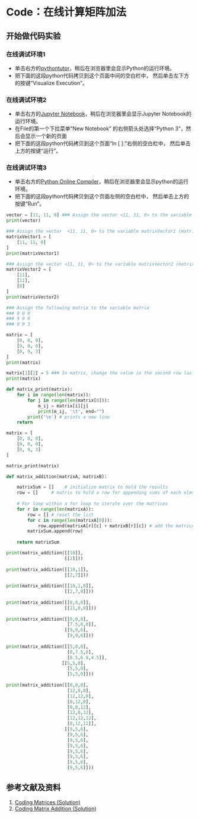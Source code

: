 # Code：在线计算矩阵加法

## 开始做代码实验

### 在线调试环境1

- 单击右方的[pythontutor](https://pythontutor.com/visualize.html#mode=edit)，稍后在浏览器里会显示Python的运行环境。
- 把下面的这段python代码拷贝到这个页面中间的空白栏中， 然后单击左下方的按键“Visualize Execution”。

### 在线调试环境2

- 单击右方的[Jupyter Notebook](https://mybinder.org/v2/gh/ipython/ipython-in-depth/master?filepath=binder/Index.ipynb)，稍后在浏览器里会显示Jupyter Notebook的运行环境。
- 在File的第一个下拉菜单“New Notebook” 的右侧箭头处选择“Python 3”，然后会显示一个新的页面
- 把下面的这段python代码拷贝到这个页面“In [ ]:”右侧的空白栏中， 然后单击上方的按键“运行”。

### 在线调试环境3

- 单击右方的[Python Online Compiler](https://trinket.io/python3/a5bd54189b)，稍后在浏览器里会显示python的运行环境。
- 把下面的这段python代码拷贝到这个页面左侧的空白栏中， 然后单击上方的按键“Run”。

```python
vector = [11, 11, 0] ### Assign the vector <11, 11, 0> to the variable v
print(vector)

### Assign the vector  <11, 11, 0> to the variable matrixVector1 (matrix: a list of lists) 
matrixVector1 = [
    [11, 11, 0]
]
print(matrixVector1)

### Assign the vector <11, 11, 0> to the variable matrixVector2 (matrix: a list of lists)
matrixVector2 = [
    [11],
    [11],
    [0]
]
print(matrixVector2)

### Assign the following matrix to the variable matrix
### 0 0 0 
### 9 0 0
### 0 9 3

matrix = [
    [0, 0, 0],
    [9, 0, 0],
    [0, 9, 3]
]
print(matrix)

matrix[1][2] = 5 ### In matrix, change the value in the second row last column from 0 to 5
print(matrix)

def matrix_print(matrix):
    for i in range(len(matrix)):
        for j in range(len(matrix[0])):
            m_ij = matrix[i][j]
            print(m_ij, '\t', end="")
        print('\n') # prints a new line
    return

matrix = [
    [0, 0, 0],
    [9, 0, 0],
    [0, 9, 3]
]

matrix_print(matrix)
```

```python
def matrix_addition(matrixA, matrixB):

    matrixSum = []    # initialize matrix to hold the results
    row = []     # matrix to hold a row for appending sums of each element
    
    # For loop within a for loop to iterate over the matrices
    for r in range(len(matrixA)):
        row = [] # reset the list
        for c in range(len(matrixA[0])):
            row.append(matrixA[r][c] + matrixB[r][c]) # add the matrices
        matrixSum.append(row)
    
    return matrixSum

print(matrix_addition([[10]],
                      [[2]]))
                                                   
print(matrix_addition([[10,1]],
                      [[2,7]]))
                      
print(matrix_addition([[10,1,0]],
                      [[2,7,0]]))
                      
print(matrix_addition([[0,0,0]],
                      [[11,0,0]]))
                      
print(matrix_addition([[0,0,0],
                       [7.5,0,0]],
                      [[9,9,6],
                       [9,9,6]]))
                       
print(matrix_addition([[5,0,0],
                       [0,7.5,0],
                       [8.5,6.9,4.5]],
                     [[5,5,0],
                       [5,5,0],
                       [5,5,0]]))
                       
print(matrix_addition([[0,0,0],
                       [12,0,0],
                       [12,12,0],
                       [0,12,0],
                       [0,0,12],
                       [12,0,12],
                       [12,12,12],
                       [0,12,12]],
                      [[9,5,6],
                       [9,5,6],
                       [9,5,6],
                       [9,5,6],
                       [9,5,6],
                       [9,5,6],
                       [9,5,6],
                       [9,5,6]]))
```

## 参考文献及资料

1. [Coding Matrices (Solution)](https://classroom.udacity.com/courses/ud953/lessons/4632564251/concepts/b135d1f5-04e4-4e63-bed8-cf3b0a2849e9)
2. [Coding Matrix Addition (Solution)](https://classroom.udacity.com/courses/ud953/lessons/4632564251/concepts/873b4c43-91ff-40ba-885c-96e6bed65afd)
